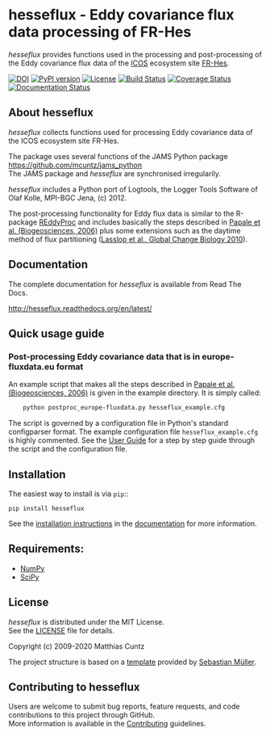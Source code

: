 # hesseflux - Eddy covariance flux data processing of FR-Hes
<!-- pandoc -f gfm -o README.html -t html README.md -->

*hesseflux* provides functions used in the processing and
post-processing of the Eddy covariance flux data of the
[ICOS](https://www.icos-cp.eu/) ecosystem site
[FR-Hes](https://www.icos-france.fr/en/static3/the-network).

[![DOI](https://zenodo.org/badge/261030976.svg)](https://zenodo.org/badge/latestdoi/261030976)
[![PyPI version](https://badge.fury.io/py/hesseflux.svg)](https://badge.fury.io/py/hesseflux)
[![License](http://img.shields.io/badge/license-MIT-blue.svg?style=flat)](https://github.com/mcuntz/hesseflux/blob/master/LICENSE)
[![Build Status](https://travis-ci.org/mcuntz/hesseflux.svg?branch=master)](https://travis-ci.org/mcuntz/hesseflux)
[![Coverage Status](https://coveralls.io/repos/github/mcuntz/hesseflux/badge.svg)](https://coveralls.io/github/mcuntz/hesseflux)
[![Documentation Status](https://readthedocs.org/projects/hesseflux/badge/?version=latest)](https://hesseflux.readthedocs.io/en/latest/?badge=latest)


## About hesseflux

*hesseflux* collects functions used for processing Eddy covariance data
of the ICOS ecosystem site FR-Hes.

The package uses several functions of the JAMS Python package
https://github.com/mcuntz/jams_python  
The JAMS package and *hesseflux* are synchronised irregularily.

*hesseflux* includes a Python port of Logtools, the Logger Tools
Software of Olaf Kolle, MPI-BGC Jena, (c) 2012.

The post-processing functionality for Eddy flux data is similar to the
R-package
[REddyProc](https://cran.r-project.org/web/packages/REddyProc/index.html)
and includes basically the steps described in
[Papale et al. (Biogeosciences, 2006)](https://doi.org/10.5194/bg-3-571-2006)
plus some extensions such as the daytime method of flux partitioning
([Lasslop et al., Global Change Biology 2010](https://doi.org/10.1111/j.1365-2486.2009.02041.x)).


## Documentation

The complete documentation for *hesseflux* is available from Read The Docs.

   http://hesseflux.readthedocs.org/en/latest/


## Quick usage guide

### Post-processing Eddy covariance data that is in europe-fluxdata.eu format

An example script that makes all the steps described in
[Papale et al. (Biogeosciences, 2006)](https://doi.org/10.5194/bg-3-571-2006)
is given in the example directory. It is simply called:

```bash
    python postproc_europe-fluxdata.py hesseflux_example.cfg
```

The script is governed by a configuration file in Python's standard
configparser format. The example configuration file
`hesseflux_example.cfg` is highly commented. See the
[User Guide](http://hesseflux.readthedocs.org/en/latest/userguide.html)
for a step by step guide through the script and the configuration
file.


## Installation

The easiest way to install is via `pip`::

    pip install hesseflux

See the
[installation instructions](http://hesseflux.readthedocs.io/en/latest/install.html)
in the [documentation](http://hesseflux.readthedocs.io) for more
information.


## Requirements:

- [NumPy](https://www.numpy.org)
- [SciPy](https://www.scipy.org/scipylib)


## License

*hesseflux* is distributed under the MIT License.  
See the [LICENSE](https://github.com/mcuntz/hesseflux/LICENSE) file for details.

Copyright (c) 2009-2020 Matthias Cuntz

The project structure is based on a
[template](https://github.com/MuellerSeb/template) provided by
[Sebastian Müller](https://github.com/MuellerSeb).

## Contributing to hesseflux

Users are welcome to submit bug reports, feature requests, and code
contributions to this project through GitHub.  
More information is available in the
[Contributing](http://hesseflux.readthedocs.org/en/latest/contributing.html)
guidelines.
